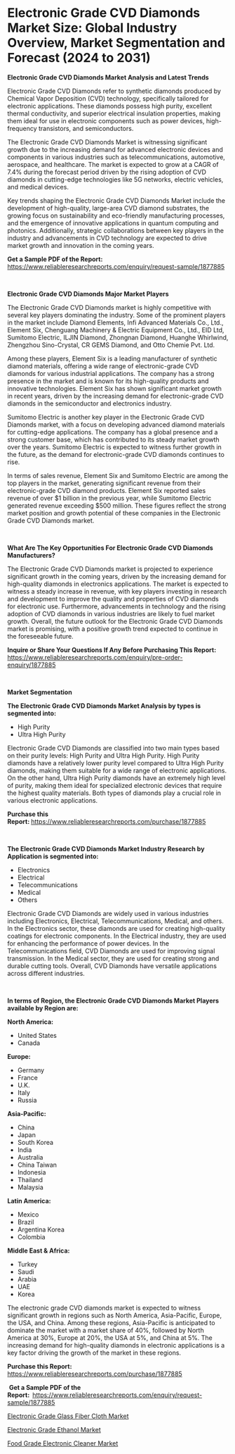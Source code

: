 <p><h1>Electronic Grade CVD Diamonds Market Size: Global Industry Overview, Market Segmentation and Forecast (2024 to 2031)</h1></p><p><strong>Electronic Grade CVD Diamonds Market Analysis and Latest Trends</strong></p>
<p><p>Electronic Grade CVD Diamonds refer to synthetic diamonds produced by Chemical Vapor Deposition (CVD) technology, specifically tailored for electronic applications. These diamonds possess high purity, excellent thermal conductivity, and superior electrical insulation properties, making them ideal for use in electronic components such as power devices, high-frequency transistors, and semiconductors.</p><p>The Electronic Grade CVD Diamonds Market is witnessing significant growth due to the increasing demand for advanced electronic devices and components in various industries such as telecommunications, automotive, aerospace, and healthcare. The market is expected to grow at a CAGR of 7.4% during the forecast period driven by the rising adoption of CVD diamonds in cutting-edge technologies like 5G networks, electric vehicles, and medical devices.</p><p>Key trends shaping the Electronic Grade CVD Diamonds Market include the development of high-quality, large-area CVD diamond substrates, the growing focus on sustainability and eco-friendly manufacturing processes, and the emergence of innovative applications in quantum computing and photonics. Additionally, strategic collaborations between key players in the industry and advancements in CVD technology are expected to drive market growth and innovation in the coming years.</p></p>
<p><strong>Get a Sample PDF of the Report:&nbsp;</strong> <a href="https://www.reliableresearchreports.com/enquiry/request-sample/1877885">https://www.reliableresearchreports.com/enquiry/request-sample/1877885</a></p>
<p>&nbsp;</p>
<p><strong>Electronic Grade CVD Diamonds Major Market Players</strong></p>
<p><p>The Electronic Grade CVD Diamonds market is highly competitive with several key players dominating the industry. Some of the prominent players in the market include Diamond Elements, Infi Advanced Materials Co., Ltd., Element Six, Chenguang Machinery & Electric Equipment Co., Ltd., EID Ltd, Sumitomo Electric, ILJIN Diamond, Zhongnan Diamond, Huanghe Whirlwind, Zhengzhou Sino-Crystal, CR GEMS Diamond, and Otto Chemie Pvt. Ltd.</p><p>Among these players, Element Six is a leading manufacturer of synthetic diamond materials, offering a wide range of electronic-grade CVD diamonds for various industrial applications. The company has a strong presence in the market and is known for its high-quality products and innovative technologies. Element Six has shown significant market growth in recent years, driven by the increasing demand for electronic-grade CVD diamonds in the semiconductor and electronics industry.</p><p>Sumitomo Electric is another key player in the Electronic Grade CVD Diamonds market, with a focus on developing advanced diamond materials for cutting-edge applications. The company has a global presence and a strong customer base, which has contributed to its steady market growth over the years. Sumitomo Electric is expected to witness further growth in the future, as the demand for electronic-grade CVD diamonds continues to rise.</p><p>In terms of sales revenue, Element Six and Sumitomo Electric are among the top players in the market, generating significant revenue from their electronic-grade CVD diamond products. Element Six reported sales revenue of over $1 billion in the previous year, while Sumitomo Electric generated revenue exceeding $500 million. These figures reflect the strong market position and growth potential of these companies in the Electronic Grade CVD Diamonds market.</p></p>
<p>&nbsp;</p>
<p><strong>What Are The Key Opportunities For Electronic Grade CVD Diamonds Manufacturers?</strong></p>
<p><p>The Electronic Grade CVD Diamonds market is projected to experience significant growth in the coming years, driven by the increasing demand for high-quality diamonds in electronics applications. The market is expected to witness a steady increase in revenue, with key players investing in research and development to improve the quality and properties of CVD diamonds for electronic use. Furthermore, advancements in technology and the rising adoption of CVD diamonds in various industries are likely to fuel market growth. Overall, the future outlook for the Electronic Grade CVD Diamonds market is promising, with a positive growth trend expected to continue in the foreseeable future.</p></p>
<p><strong>Inquire or Share Your Questions If Any Before Purchasing This Report:</strong> <a href="https://www.reliableresearchreports.com/enquiry/pre-order-enquiry/1877885">https://www.reliableresearchreports.com/enquiry/pre-order-enquiry/1877885</a></p>
<p>&nbsp;</p>
<p><strong>Market Segmentation</strong></p>
<p><strong>The Electronic Grade CVD Diamonds Market Analysis by types is segmented into:</strong></p>
<p><ul><li>High Purity</li><li>Ultra High Purity</li></ul></p>
<p><p>Electronic Grade CVD Diamonds are classified into two main types based on their purity levels: High Purity and Ultra High Purity. High Purity diamonds have a relatively lower purity level compared to Ultra High Purity diamonds, making them suitable for a wide range of electronic applications. On the other hand, Ultra High Purity diamonds have an extremely high level of purity, making them ideal for specialized electronic devices that require the highest quality materials. Both types of diamonds play a crucial role in various electronic applications.</p></p>
<p><strong>Purchase this Report:&nbsp;</strong><a href="https://www.reliableresearchreports.com/purchase/1877885">https://www.reliableresearchreports.com/purchase/1877885</a></p>
<p>&nbsp;</p>
<p><strong>The Electronic Grade CVD Diamonds Market Industry Research by Application is segmented into:</strong></p>
<p><ul><li>Electronics</li><li>Electrical</li><li>Telecommunications</li><li>Medical</li><li>Others</li></ul></p>
<p><p>Electronic Grade CVD Diamonds are widely used in various industries including Electronics, Electrical, Telecommunications, Medical, and others. In the Electronics sector, these diamonds are used for creating high-quality coatings for electronic components. In the Electrical industry, they are used for enhancing the performance of power devices. In the Telecommunications field, CVD Diamonds are used for improving signal transmission. In the Medical sector, they are used for creating strong and durable cutting tools. Overall, CVD Diamonds have versatile applications across different industries.</p></p>
<p>&nbsp;</p>
<p><strong>In terms of Region, the Electronic Grade CVD Diamonds Market Players available by Region are:</strong></p>
<p>
    <p> <strong> North America: </strong>
        <ul>
            <li>United States</li>
            <li>Canada</li>
        </ul>
        </p> 
    <p> <strong> Europe: </strong>
        <ul>
            <li>Germany</li>
            <li>France</li>
            <li>U.K.</li>
            <li>Italy</li>
            <li>Russia</li>
        </ul>
        </p> 
    <p> <strong> Asia-Pacific: </strong>
        <ul>
            <li>China</li>
            <li>Japan</li>
            <li>South Korea</li>
            <li>India</li>
            <li>Australia</li>
            <li>China Taiwan</li>
            <li>Indonesia</li>
            <li>Thailand</li>
            <li>Malaysia</li>
        </ul>
        </p> 
    <p> <strong> Latin America: </strong>
        <ul>
            <li>Mexico</li>
            <li>Brazil</li>
            <li>Argentina Korea</li>
            <li>Colombia</li>
        </ul>
        </p> 
    <p> <strong> Middle East & Africa: </strong>
        <ul>
            <li>Turkey</li>
            <li>Saudi</li>
            <li>Arabia</li>
            <li>UAE</li>
            <li>Korea</li>
        </ul>
    </p>
    </p>
<p><p>The electronic grade CVD diamonds market is expected to witness significant growth in regions such as North America, Asia-Pacific, Europe, the USA, and China. Among these regions, Asia-Pacific is anticipated to dominate the market with a market share of 40%, followed by North America at 30%, Europe at 20%, the USA at 5%, and China at 5%. The increasing demand for high-quality diamonds in electronic applications is a key factor driving the growth of the market in these regions.</p></p>
<p><strong>Purchase this Report: </strong><a href="https://www.reliableresearchreports.com/purchase/1877885">https://www.reliableresearchreports.com/purchase/1877885</a></p>
<p>&nbsp;<strong>Get a Sample PDF of the Report:&nbsp;&nbsp;</strong><a href="https://www.reliableresearchreports.com/enquiry/request-sample/1877885">https://www.reliableresearchreports.com/enquiry/request-sample/1877885</a></p>
<p><strong></strong></p>
<p><p><a href="https://github.com/Alonsoolds3wq1d81czn8rbol/Market-Research-Report-List-1/blob/main/electronic-grade-glass-fiber-cloth-market.md">Electronic Grade Glass Fiber Cloth Market</a></p><p><a href="https://github.com/jsmusil/Market-Research-Report-List-2/blob/main/electronic-grade-ethanol-market.md">Electronic Grade Ethanol Market</a></p><p><a href="https://github.com/yemakinde/Market-Research-Report-List-1/blob/main/food-grade-electronic-cleaner-market.md">Food Grade Electronic Cleaner Market</a></p></p>